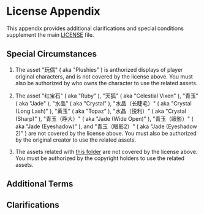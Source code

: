 # License Appendix

This appendix provides additional clarifications and special conditions 
supplement the main [LICENSE](LICENSE) file.

## Special Circumstances

1. The asset "玩偶" ( aka "Plushies" )  is anthorized displays of player original characters, and is not covered by the license above. 
   You must also be authorized by who owns the character to use the related assets.

2. The asset "红宝石" ( aka "Ruby" ), "天狐" ( aka "Celestial Vixen" ), "青玉" ( aka "Jade" ), "水晶" ( aka "Crystal" ), "水晶（长睫毛）" ( aka "Crystal (Long Lash)" ), "黄玉" ( aka "Topaz" ), "水晶（锐利）" ( aka "Crystal (Sharp)" ), "青玉（睁大）" ( aka "Jade (Wide Open)" ), "青玉（眼影）" ( aka "Jade (Eyeshadow)" ), and "青玉（眼影2）" ( aka "Jade (Eyeshadow 2)" ) are not covered by the license above. 
   You must also be authorized by the original creator to use the related assets.

2. The assets related with [this folder](src/components/套装/落落) are not covered by the license above. 
   You must be authorized by the copyright holders to use the related assets.

## Additional Terms

## Clarifications